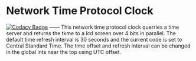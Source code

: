 # Network Time Protocol Clock

[![Codacy Badge](https://api.codacy.com/project/badge/Grade/73f8886f119a4410903a0240658d6c6b)](https://app.codacy.com/app/duncan.ian.t/NTP-Clock?utm_source=github.com&utm_medium=referral&utm_content=IanDuncanT/NTP-Clock&utm_campaign=Badge_Grade_Settings)
——
This network time protocol clock querries a time server and returns the tkme to a lcd screen over 4 bits in parallel. The default time refresh interval is 30 seconds and the current code is set to Central Standard Time. The time offset and refresh interval can be changed in the global ints near the top using UTC offset.